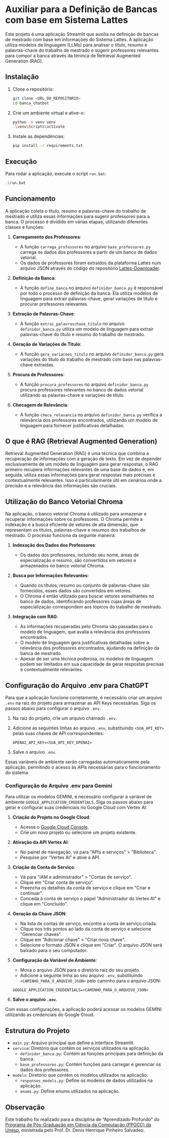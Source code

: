 # Auxiliar para a Definição de Bancas com base em Sistema Lattes

Este projeto é uma aplicação Streamlit que auxilia na definição de bancas de mestrado com base em informações do Sistema Lattes. A aplicação utiliza modelos de linguagem (LLMs) para analisar o título, resumo e palavras-chave do trabalho de mestrado e sugerir professores relevantes para compor a banca através da téninca de Retrieval Augmented Generation (RAG).

## Instalação

1. Clone o repositório:
    ```bash
    git clone <URL_DO_REPOSITORIO>
    cd banca_chatbot
    ```

2. Crie um ambiente virtual e ative-o:
    ```bash
    python -m venv venv
    .\venv\Scripts\activate
    ```

3. Instale as dependências:
    ```bash
    pip install -r requirements.txt
    ```

## Execução

Para rodar a aplicação, execute o script `run.bat`:
```bash
.\run.bat
```

## Funcionamento

A aplicação coleta o título, resumo e palavras-chave do trabalho de mestrado e utiliza essas informações para sugerir professores para a banca. O processo é dividido em várias etapas, utilizando diferentes classes e funções:

1. **Carregamento dos Professores**:
    - A função `carrega_professores` no arquivo `base_professores.py` carrega os dados dos professores a partir de um banco de dados vetorial.
    - Os dados de professores foram extraídos da plataforma Lattes num arquivo JSON através do código do repositório [Lattes-Downloader](https://github.com/joaotinti75/Lattes-Downloader).

2. **Definição da Banca**:
    - A função `define_banca` no arquivo `definidor_banca.py` é responsável por todo o processo de definição da banca. Ela utiliza modelos de linguagem para extrair palavras-chave, gerar variações de título e procurar professores relevantes.

3. **Extração de Palavras-Chave**:
    - A função `extrai_palavraschave_titulo` no arquivo `definidor_banca.py` utiliza um modelo de linguagem para extrair palavras-chave do título e resumo do trabalho de mestrado.

4. **Geração de Variações de Título**:
    - A função `gera_variacoes_titulo` no arquivo `definidor_banca.py` gera variações do título do trabalho de mestrado com base nas palavras-chave extraídas.

5. **Procura de Professores**:
    - A função `procura_professores` no arquivo `definidor_banca.py` procura professores relevantes no banco de dados vetorial utilizando as palavras-chave e variações de título.

6. **Checagem de Relevância**:
    - A função `checa_relevancia` no arquivo `definidor_banca.py` verifica a relevância dos professores encontrados, utilizando um modelo de linguagem para fornecer justificativas detalhadas.

## O que é RAG (Retrieval Augmented Generation)

Retrieval Augmented Generation (RAG) é uma técnica que combina a recuperação de informações com a geração de texto. Em vez de depender exclusivamente de um modelo de linguagem para gerar respostas, o RAG primeiro recupera informações relevantes de uma base de dados e, em seguida, utiliza essas informações para gerar respostas mais precisas e contextualmente relevantes. Isso é particularmente útil em cenários onde a precisão e a relevância das informações são cruciais.

## Utilização do Banco Vetorial Chroma

Na aplicação, o banco vetorial Chroma é utilizado para armazenar e recuperar informações sobre os professores. O Chroma permite a indexação e a busca eficiente de vetores de alta dimensão, que representam os títulos, palavras-chave e resumos dos trabalhos de mestrado. O processo funciona da seguinte maneira:

1. **Indexação dos Dados dos Professores**:
    - Os dados dos professores, incluindo seu nome, áreas de especialização e resumo, são convertidos em vetores e armazenados no banco vetorial Chroma.

2. **Busca por Informações Relevantes**:
    - Quando os títulos, resumo ou conjunto de palavras-chave são fornecidos, esses dados são convertidos em vetores.
    - O Chroma é então utilizado para buscar vetores semelhantes no banco de dados, identificando professores cujas áreas de especialização correspondem aos tópicos do trabalho de mestrado.

3. **Integração com RAG**:
    - As informações recuperadas pelo Chroma são passadas para o modelo de linguagem, que avalia a relevância dos professores encontrados.
    - O modelo de linguagem gera justificativas detalhadas sobre a relevância dos professores encontrados, ajudando na definição da banca de mestrado.
    - Apesar de ser uma técnica poderosa, os modelos de linguagem podem ser limitados em sua capacidade de gerar respostas precisas e contextualmente relevantes.

## Configuração do Arquivo .env para ChatGPT

Para que a aplicação funcione corretamente, é necessário criar um arquivo `.env` na raiz do projeto para armazenar as API Keys necessárias. Siga os passos abaixo para configurar o arquivo `.env`:

1. Na raiz do projeto, crie um arquivo chamado `.env`.

2. Adicione as seguintes linhas ao arquivo `.env`, substituindo `<SUA_API_KEY>` pelas suas chaves de API correspondentes:
    ```plaintext
    OPENAI_API_KEY=<SUA_API_KEY_OPENAI>
    ```

3. Salve o arquivo `.env`.

Essas variáveis de ambiente serão carregadas automaticamente pela aplicação, permitindo o acesso às APIs necessárias para o funcionamento do sistema.

### Configuração do Arquivo .env para Gemini

Para utilizar os modelos GEMINI, é necessário configurar a variável de ambiente `GOOGLE_APPLICATION_CREDENTIALS`. Siga os passos abaixo para gerar e configurar suas credenciais no Google Cloud com Vertex AI:

1. **Criação do Projeto no Google Cloud**:
    - Acesse o [Google Cloud Console](https://console.cloud.google.com/).
    - Crie um novo projeto ou selecione um projeto existente.

2. **Ativação da API Vertex AI**:
    - No painel de navegação, vá para "APIs e serviços" > "Biblioteca".
    - Pesquise por "Vertex AI" e ative a API.

3. **Criação da Conta de Serviço**:
    - Vá para "IAM e administrador" > "Contas de serviço".
    - Clique em "Criar conta de serviço".
    - Preencha os detalhes da conta de serviço e clique em "Criar e continuar".
    - Conceda à conta de serviço o papel "Administrador do Vertex AI" e clique em "Concluído".

4. **Geração da Chave JSON**:
    - Na lista de contas de serviço, encontre a conta de serviço criada.
    - Clique nos três pontos ao lado da conta de serviço e selecione "Gerenciar chaves".
    - Clique em "Adicionar chave" > "Criar nova chave".
    - Selecione o formato JSON e clique em "Criar". O arquivo JSON será baixado para o seu computador.

5. **Configuração da Variável de Ambiente**:
    - Mova o arquivo JSON para o diretório raiz do seu projeto.
    - Adicione a seguinte linha ao seu arquivo `.env`, substituindo `<CAMINHO_PARA_O_ARQUIVO_JSON>` pelo caminho para o arquivo JSON:
    ```plaintext
    GOOGLE_APPLICATION_CREDENTIALS=<CAMINHO_PARA_O_ARQUIVO_JSON>
    ```

6. **Salve o arquivo `.env`**.

Com essas configurações, a aplicação poderá acessar os modelos GEMINI utilizando as credenciais do Google Cloud.


## Estrutura do Projeto

- `main.py`: Arquivo principal que define a interface Streamlit.
- `service`: Diretório que contém os serviços utilizados na aplicação.
    - `definidor_banca.py`: Contém as funções principais para definição da banca.
    - `base_professores.py`: Contém funções para carregar e gerenciar os dados dos professores.
- `models`: Diretório que contém os modelos utilizados na aplicação.
    - `responses_models.py`: Define os modelos de dados utilizados na aplicação.
    - `enums.py`: Define enums utilizados na aplicação.


## Observação

Este trabalho foi realizado para a disciplina de “Aprendizado Profundo” do [Programa de Pós-Graduação em Ciência da Computação (PPGCC) da Unesp](https://www.ibilce.unesp.br/#!/pos-graduacao/programas-de-pos-graduacao/ciencia-da-computacao/apresentacao/), ministrada pelo Prof. Dr. Denis Henrique Pinheiro Salvadeo.